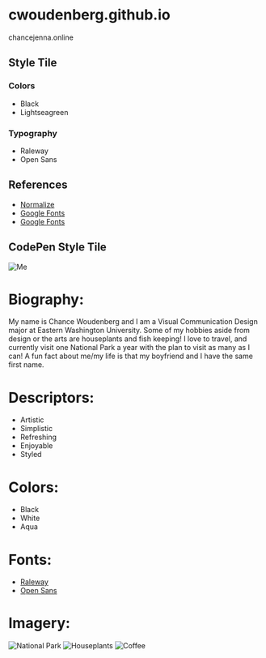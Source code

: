 # cwoudenberg.github.io
chancejenna.online

## Style Tile
### Colors
* Black
* Lightseagreen

### Typography
* Raleway
* Open Sans

## References
* [Normalize](https://necolas.github.io/normalize.css/)
* [Google Fonts](https://fonts.google.com/selection?selection.family=Raleway)
* [Google Fonts](https://fonts.google.com/selection?selection.family=Open+Sans)


## CodePen Style Tile
![Me](https://s3-us-west-2.amazonaws.com/s.cdpn.io/3974481/Photo%20on%201-7-20%20at%2010.24%20AM.jpg)

# Biography: 
My name is Chance Woudenberg and I am a Visual Communication Design major at Eastern Washington University. Some of my hobbies aside from design or the arts are houseplants and fish keeping! I love to travel, and currently visit one National Park a year with the plan to visit as many as I can! A fun fact about me/my life is that my boyfriend and I have the same first name.

# Descriptors:
* Artistic
* Simplistic
* Refreshing
* Enjoyable
* Styled

# Colors:
* Black
* White
* Aqua

# Fonts:
* [Raleway](https://fonts.google.com/selection?selection.family=Raleway)
* [Open Sans](https://fonts.google.com/selection?selection.family=Open+Sans)

# Imagery:
![National Park](https://www.themandagies.com/wp-content/uploads/2019/08/yellowstone-national-park-wyoming-wildlife-road-trip-photography-the-mandagies-144-1500x1000.jpg)
![Houseplants](https://hips.hearstapps.com/hmg-prod.s3.amazonaws.com/images/various-beautiful-green-plants-in-pots-on-white-royalty-free-image-931824676-1565950537.jpg?crop=0.825xw:0.620xh;0.0785xw,0.132xh&resize=1200:*)
![Coffee](https://www.incimages.com/uploaded_files/image/970x450/getty_938993594_401542.jpg)